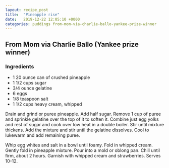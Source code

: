 ```yaml
---
layout: recipe_post
title:  "Pineapple rise"
date:   2019-12-22 12:05:10 +0000
categories: puddings from-mom-via-charlie-ballo-yankee-prize-winner
---
```


## From Mom via Charlie Ballo (Yankee prize winner)
### Ingredients
* 1 20 ounce can of crushed pineapple
* 1 1/2 cups sugar
* 3/4 ounce gelatine
* 6 eggs
* 1/8 teaspoon salt
* 1 1/2 cups heavy cream, whipped


Drain and grind or puree pineapple. Add half sugar. Remove 1 cup of puree and sprinkle gelatine over the top of it to soften it. Combine just egg yolks and rest of sugar and cook over low heat in a double boiler. Stir until mixture thickens. Add the mixture and stir until the gelatine dissolves. Cool to lukewarm and add remaining puree. 

Whip egg whites and salt in a bowl until foamy. Fold in whipped cream. Gently fold in pineapple mixture. Pour into a mold or oblong pan. Chill until firm, about 2 hours. Garnish with whipped cream and strawberries. Serves 10-12.
